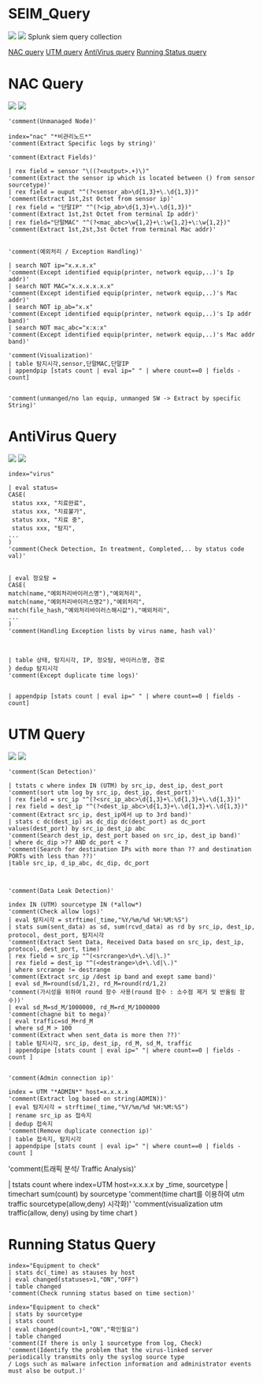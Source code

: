 # SEIM_Query 
<img src="https://img.shields.io/badge/SIEM-Security_Information_Event_Management-blue"/> <img src="https://img.shields.io/badge/splunk-000000.svg" /> 
Splunk siem query collection

[NAC query](#nac-query)
[UTM query](#utm-query)
[AntiVirus query](#antivirus-query)
[Running Status query](#running-status-query)


# NAC Query
<img src="https://img.shields.io/badge/NAC-Network_Access_Control-green"/> <img src="https://img.shields.io/badge/genian-000000.svg" />
```
'comment(Unmanaged Node)'

index="nac" "*비관리노드*"
'comment(Extract Specific logs by string)'

'comment(Extract Fields)'

| rex field = sensor "\((?<output>.+)\)"
'comment(Extract the sensor ip which is located between () from sensor sourcetype)'
| rex field = ouput "^(?<sensor_ab>\d{1,3}+\.\d{1,3})"
'comment(Extract 1st,2st Octet from sensor ip)'
| rex field = "단말IP" "^(?<ip_ab>\d{1,3}+\.\d{1,3})"
'comment(Extract 1st,2st Octet from terminal Ip addr)'
| rex field="단말MAC" "^(?<mac_abc>\w{1,2}+\:\w{1,2}+\:\w{1,2})"
'comment(Extract 1st,2st,3st Octet from terminal Mac addr)'


'comment(예외처리 / Exception Handling)'

| search NOT ip="x.x.x.x"
'comment(Except identified equip(printer, network equip,..)'s Ip addr)'
| search NOT MAC="x.x.x.x.x.x"
'comment(Except identified equip(printer, network equip,..)'s Mac addr)'
| search NOT ip_ab="x.x"
'comment(Except identified equip(printer, network equip,..)'s Ip addr band)'
| search NOT mac_abc="x:x:x"
'comment(Except identified equip(printer, network equip,..)'s Mac addr band)'

'comment(Visualization)'
| table 탐지시각,sensor,단말MAC,단말IP
| appendpip [stats count | eval ip=" " | where count==0 | fields - count]


'comment(unmanged/no lan equip, unmanged SW -> Extract by specific String)'
```

# AntiVirus Query 
<img src="https://img.shields.io/badge/Virus_Management-Anti_Virus-%23ba8cde"/> <img src="https://img.shields.io/badge/ahnlab-000000.svg" />
```
index="virus"

| eval status=
CASE(
 status xxx, "치료완료",
 status xxx, "치료불가",
 status xxx, "치료 중",
 status xxx, "탐지",
...
)
'comment(Check Detection, In treatment, Completed,.. by status code val)'


| eval 정오탐 =
CASE(
match(name,"예외처리바이러스명"),"예외처리",
match(name,"예외처리바이러스명2"),"예외처리",
match(file_hash,"예외처리바이러스해시값"),"예외처리",
...
)
'comment(Handling Exception lists by virus name, hash val)'



| table 상태, 탐지시각, IP, 정오탐, 바이러스명, 경로
} dedup 탐지시각
'comment(Except duplicate time logs)'


| appendpip [stats count | eval ip=" " | where count==0 | fields - count]
```


# UTM Query 
<img src="https://img.shields.io/badge/UTM-Unified_Threat_Management-%2311faf2"/> <img src="https://img.shields.io/badge/ahnlab-000000.svg" />
```
'comment(Scan Detection)'

| tstats c where index IN (UTM) by src_ip, dest_ip, dest_port
'comment(sort utm log by src_ip, dest_ip, dest_port)'
| rex field = src_ip "^(?<src_ip_abc>\d{1,3}+\.\d{1,3}+\.\d{1,3})"
| rex field = dest_ip "^(?<dest_ip_abc>\d{1,3}+\.\d{1,3}+\.\d{1,3})"
'comment(Extract src_ip, dest_ip에서 up to 3rd band)'
| stats c dc(dest_ip) as dc_dip dc(dest_port) as dc_port values(dest_port) by src_ip dest_ip abc
'comment(Search dest_ip, dest_port based on src_ip, dest_ip band)'
| where dc_dip >?? AND dc_port < ?
'comment(Search for destination IPs with more than ?? and destination PORTs with less than ??)'
|table src_ip, d_ip_abc, dc_dip, dc_port



'comment(Data Leak Detection)'

index IN (UTM) sourcetype IN (*allow*)
'comment(Check allow logs)'
| eval 탐지시각 = strftime(_time,"%Y/%m/%d %H:%M:%S")
| stats sum(sent_data) as sd, sum(rcvd_data) as rd by src_ip, dest_ip, protocol, dest_port, 탐지시각
'comment(Extract Sent Data, Received Data based on src_ip, dest_ip, protocol, dest_port, time)'
| rex field = src_ip "^(<srcrange>\d+\.\d|\.)"
| rex field = dest_ip "^(<destrange>\d+\.\d|\.)"
| where srcrange != destrange
'comment(Extract src_ip /dest ip band and exept same band)'
| eval sd_M=round(sd/1,2), rd_M=round(rd/1,2)
'comment(가시성을 위하여 round 함수 사용(round 함수 : 소수점 제거 및 반올림 함수))'
| eval sd_M=sd_M/1000000, rd_M=rd_M/1000000
'comment(chagne bit to mega)'
| eval traffic=sd_M+rd_M
| where sd_M > 100
'comment(Extract when sent_data is more then ??)'
| table 탐지시각, src_ip, dest_ip, rd_M, sd_M, traffic
| appendpipe [stats count | eval ip=" "| where count==0 | fields - count ]


'comment(Admin connection ip)'

index = UTM "*ADMIN*" host=x.x.x.x
'comment(Extract log based on string(ADMIN))'
| eval 탐지시각 = strftime(_time,"%Y/%m/%d %H:%M:%S")
| rename src_ip as 접속지
| dedup 접속지
'comment(Remove duplicate connection ip)'
| table 접속지, 탐지시각
| appendpipe [stats count | eval ip=" "| where count==0 | fields - count ]
```

'comment(트래픽 분석/ Traffic Analysis)'

| tstats count where index=UTM host=x.x.x.x by _time, sourcetype
| timechart sum(count) by sourcetype
'comment(time chart를 이용하여 utm traffic sourcetype(allow,deny) 시각화)'
'comment(visualization utm traffic(allow, deny) using by time chart )


# Running Status Query
```
index="Equipment to check"
| stats dc(_time) as stauses by host
| eval changed(statuses>1,"ON","OFF")
| table changed
'comment(Check running status based on time section)'

index="Equipment to check"
| stats by sourcetype
| stats count
| eval changed(count>1,"ON","확인필요")
| table changed
'comment(If there is only 1 sourcetype from log, Check)
'comment(Identify the problem that the virus-linked server periodically transmits only the syslog source type 
/ Logs such as malware infection information and administrator events must also be output.)'
```
